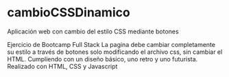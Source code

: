 # cambioCSSDinamico
Aplicación web con cambio del estilo CSS mediante botones

Ejercicio de Bootcamp Full Stack
La pagina debe cambiar completamente su estilo a través de botones solo modificando el archivo css, sin cambiar el HTML.
Cumpliendo con un diseño básico, uno retro y uno futurista.
Realizado con HTML, CSS y Javascript
